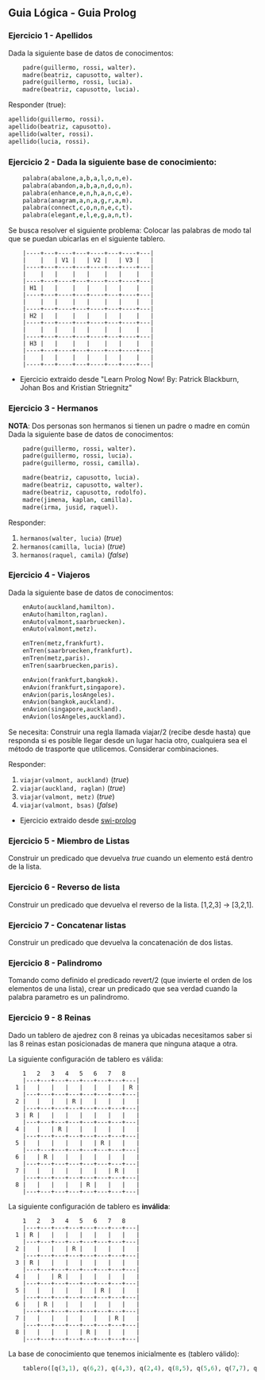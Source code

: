 ## Guia Lógica - Guia Prolog

### Ejercicio 1 - Apellidos

Dada la siguiente base de datos de conocimentos:

```prolog
    padre(guillermo, rossi, walter).
    madre(beatriz, capusotto, walter).
    padre(guillermo, rossi, lucia).
    madre(beatriz, capusotto, lucia).
```

Responder (true):

```prolog
apellido(guillermo, rossi).
apellido(beatriz, capusotto).
apellido(walter, rossi).
apellido(lucia, rossi).
```

### Ejercicio 2 - Dada la siguiente base de conocimiento:

```prolog
    palabra(abalone,a,b,a,l,o,n,e).
    palabra(abandon,a,b,a,n,d,o,n).
    palabra(enhance,e,n,h,a,n,c,e).
    palabra(anagram,a,n,a,g,r,a,m).
    palabra(connect,c,o,n,n,e,c,t).
    palabra(elegant,e,l,e,g,a,n,t).
```

Se busca resolver el siguiente problema: Colocar las palabras de modo tal que se puedan ubicarlas en el siguiente tablero.
```
    |----+---+----+---+----+---+----+---|
    |    |   | V1 |   | V2 |   | V3 |   |
    |----+---+----+---+----+---+----+---|
    |    |   |    |   |    |   |    |   | 
    |----+---+----+---+----+---+----+---|
    | H1 |   |    |   |    |   |    |   |
    |----+---+----+---+----+---+----+---|
    |    |   |    |   |    |   |    |   |
    |----+---+----+---+----+---+----+---|
    | H2 |   |    |   |    |   |    |   |
    |----+---+----+---+----+---+----+---|
    |    |   |    |   |    |   |    |   |
    |----+---+----+---+----+---+----+---|
    | H3 |   |    |   |    |   |    |   |
    |----+---+----+---+----+---+----+---|
    |    |   |    |   |    |   |    |   | 
    |----+---+----+---+----+---+----+---|
```

* Ejercicio extraido desde "Learn Prolog Now! By: Patrick Blackburn, Johan Bos and Kristian Striegnitz"

### Ejercicio 3 - Hermanos

**NOTA**: Dos personas son hermanos si tienen un padre o madre en común
Dada la siguiente base de datos de conocimentos:

```prolog
    padre(guillermo, rossi, walter).
    padre(guillermo, rossi, lucia).
    padre(guillermo, rossi, camilla).

    madre(beatriz, capusotto, lucia).
    madre(beatriz, capusotto, walter).
    madre(beatriz, capusotto, rodolfo).
    madre(jimena, kaplan, camilla).
    madre(irma, jusid, raquel).
```

Responder:

1. ```hermanos(walter, lucia)``` (*true*)
2. ```hermanos(camilla, lucia)``` (*true*)
3. ```hermanos(raquel, camila)``` (*false*)

### Ejercicio 4 - Viajeros

Dada la siguiente base de datos de conocimentos:

```prolog
    enAuto(auckland,hamilton).
    enAuto(hamilton,raglan).
    enAuto(valmont,saarbruecken).
    enAuto(valmont,metz).

    enTren(metz,frankfurt).
    enTren(saarbruecken,frankfurt).
    enTren(metz,paris).
    enTren(saarbruecken,paris).

    enAvion(frankfurt,bangkok).
    enAvion(frankfurt,singapore).
    enAvion(paris,losAngeles).
    enAvion(bangkok,auckland).
    enAvion(singapore,auckland).
    enAvion(losAngeles,auckland).
```

Se necesita: Construir una regla llamada viajar/2 (recibe desde hasta) que responda si es posible llegar desde un lugar hacia otro, cualquiera sea el método de trasporte que utilicemos. Considerar combinaciones.

Responder:

1. ```viajar(valmont, auckland)``` (*true*)
2. ```viajar(auckland, raglan)``` (*true*)
3. ```viajar(valmont, metz)``` (*true*)
4. ```viajar(valmont, bsas)``` (*false*)


* Ejercicio extraido desde [swi-prolog](http://lpn.swi-prolog.org/lpnpage.php?pagetype=html&pageid=lpn-htmlse12)

### Ejercicio 5 - Miembro de Listas

Construir un predicado que devuelva *true* cuando un elemento está dentro de la lista.

### Ejercicio 6 - Reverso de lista

Construir un predicado que devuelva el reverso de la lista. [1,2,3] -> [3,2,1].

### Ejercicio 7 - Concatenar listas

Construir un predicado que devuelva la concatenación de dos listas.

### Ejercicio 8 - Palindromo

Tomando como definido el predicado revert/2 (que invierte el orden de los elementos de una lista), crear un predicado que sea verdad cuando la palabra parametro es un palindromo.

### Ejercicio 9 - 8 Reinas

Dado un tablero de ajedrez con 8 reinas ya ubicadas necesitamos saber si las 8 reinas estan posicionadas de manera que ninguna ataque a otra.

La siguiente configuración de tablero es válida:
```
    1   2   3   4   5   6   7   8
    |---+---+---+---+---+---+---+---|
  1 |   |   |   |   |   |   |   | R | 
    |---+---+---+---+---+---+---+---|
  2 |   |   |   | R |   |   |   |   | 
    |---+---+---+---+---+---+---+---|
  3 | R |   |   |   |   |   |   |   | 
    |---+---+---+---+---+---+---+---|
  4 |   |   | R |   |   |   |   |   |
    |---+---+---+---+---+---+---+---|
  5 |   |   |   |   |   | R |   |   |
    |---+---+---+---+---+---+---+---|
  6 |   | R |   |   |   |   |   |   |
    |---+---+---+---+---+---+---+---|
  7 |   |   |   |   |   |   | R |   |
    |---+---+---+---+---+---+---+---|
  8 |   |   |   |   | R |   |   |   |
    |---+---+---+---+---+---+---+---|
```

La siguiente configuración de tablero es **inválida**:

```
    1   2   3   4   5   6   7   8
    |---+---+---+---+---+---+---+---|
  1 | R |   |   |   |   |   |   |   | 
    |---+---+---+---+---+---+---+---|
  2 |   |   |   | R |   |   |   |   | 
    |---+---+---+---+---+---+---+---|
  3 | R |   |   |   |   |   |   |   | 
    |---+---+---+---+---+---+---+---|
  4 |   |   | R |   |   |   |   |   |
    |---+---+---+---+---+---+---+---|
  5 |   |   |   |   |   | R |   |   |
    |---+---+---+---+---+---+---+---|
  6 |   | R |   |   |   |   |   |   |
    |---+---+---+---+---+---+---+---|
  7 |   |   |   |   |   |   | R |   |
    |---+---+---+---+---+---+---+---|
  8 |   |   |   |   | R |   |   |   |
    |---+---+---+---+---+---+---+---|
```

La base de conocimiento que tenemos inicialmente es (tablero válido):

```prolog
    tablero([q(3,1), q(6,2), q(4,3), q(2,4), q(8,5), q(5,6), q(7,7), q(1,8)]).
```
